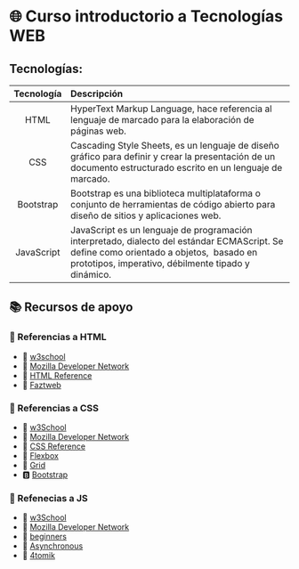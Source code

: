 # :globe_with_meridians: Curso introductorio a Tecnologías WEB

## Tecnologías:

|     Tecnología       |          Descripción          |
|:--------------------:|:------------------------------|
| HTML                 |HyperText Markup Language, hace referencia al lenguaje de marcado para la elaboración de páginas web.|
| CSS                  |Cascading Style Sheets, es un lenguaje de diseño gráfico para definir y crear la presentación de un documento estructurado escrito en un lenguaje de marcado.​|
| Bootstrap            |Bootstrap es una biblioteca multiplataforma o conjunto de herramientas de código abierto para diseño de sitios y aplicaciones web.|
| JavaScript           |JavaScript es un lenguaje de programación interpretado, dialecto del estándar ECMAScript. Se define como orientado a objetos, ​ basado en prototipos, imperativo, débilmente tipado y dinámico.|

## 📚 Recursos de apoyo

### 📙 Referencias a HTML 
  * 📌 [w3school](https://www.w3schools.com/html/)
  * 📌 [Mozilla Developer Network](https://developer.mozilla.org/en-US/docs/Web/HTML)
  * 📌 [HTML Reference](https://htmlreference.io/)
  * 📌 [Faztweb](https://www.youtube.com/watch?v=rbuYtrNUxg4)

### 📘 Referencias a CSS
  * :diamond_shape_with_a_dot_inside: [w3School](https://www.w3schools.com/css/)
  * :diamond_shape_with_a_dot_inside: [Mozilla Developer Network](https://developer.mozilla.org/en-US/docs/Web/CSS)
  * :diamond_shape_with_a_dot_inside: [CSS Reference](https://cssreference.io/)
  * :diamond_shape_with_a_dot_inside: [Flexbox](https://css-tricks.com/snippets/css/a-guide-to-flexbox/)
  * :diamond_shape_with_a_dot_inside: [Grid](https://css-tricks.com/snippets/css/complete-guide-grid/)
  * :b: [Bootstrap](https://getbootstrap.com/)

### 📒 Refenecias a JS
  * :beginner: [w3School](https://www.w3schools.com/js/)
  * :beginner: [Mozilla Developer Network](https://developer.mozilla.org/en-US/docs/Web/JavaScript)
  * :beginner: [beginners](https://aprendejavascript.org/)
  * :beginner: [Asynchronous](https://www.youtube.com/watch?v=Q3HtXuDEy5s)
  * :beginner: [4tomik](https://www.youtube.com/watch?v=CSWnqdhN5vk)
